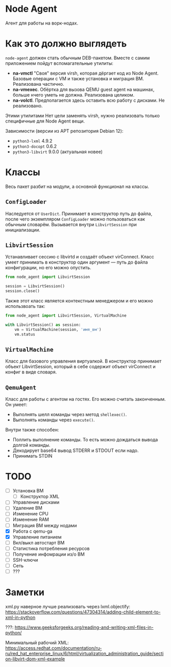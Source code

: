 # Node Agent

Агент для работы на ворк-нодах.

# Как это должно выглядеть

`node-agent` должен стать обычным DEB-пакетом. Вместе с самим приложением пойдут вспомагательные утилиты:

- **na-vmctl** "Своя" версия virsh, которая дёргает код из Node Agent. Базовые операции с VM и также установка и миграция ВМ. Реализована частично.
- **na-vmexec**. Обёртка для вызова QEMU guest agent на машинах, больше нчего уметь не должна. Реализована целиком.
- **na-volctl**. Предполагается здесь оставить всю работу с дисками. Не реализовано.

Этими утилитами Нет цели заменять virsh, нужно реализовать только специфичные для Node Agent вещи.

Зависимости (версии из APT репозитория Debian 12):

- `python3-lxml` 4.9.2
- `python3-docopt` 0.6.2
- `python3-libvirt` 9.0.0 (актуальная новее)

# Классы

Весь пакет разбит на модули, а основной функционал на классы.

## `ConfigLoader`

Наследуется от `UserDict`. Принимает в конструктор путь до файла, после чего экземпляром `ConfigLoader` можно пользоваться как обычным словарём. Вызывается внутри `LibvirtSession` при инициализации.

## `LibvirtSession`

Устанавливает сессию с libvirtd и создаёт объект virConnect. Класс умеет принимать в конструктор один аргумент — путь до файла конфигурации, но его можно опустить.

```python
from node_agent import LibvirtSession

session = LibvirtSession()
session.close()
```

Также этот класс является контекстным менеджером и его можно использвоать так:

```python
from node_agent import LibvirtSession, VirtualMachine

with LibvirtSession() as session:
    vm = VirtualMachine(session, 'имя_вм')
    vm.status
```

## `VirtualMachine`

Класс для базового управления виртуалкой. В конструктор принимает объект LibvirtSession, который в себе содержит объект virConnect и конфиг в виде словаря.

## `QemuAgent`

Класс для работы с агентом на гостях. Его можно считать законченным. Он умеет:

- Выполнять шелл команды через метод `shellexec()`.
- Выполнять команды через `execute()`.

Внутри также способен:

- Поллить выполнение команды. То есть можно дождаться вывода долгой команды.
- Декодирует base64 вывод STDERR и STDOUT если надо.
- Принимать STDIN

# TODO

- [ ] Установка ВМ
    - [ ] Конструктор XML
- [ ] Управление дисками
- [ ] Удаление ВМ
- [ ] Изменение CPU
- [ ] Изменение RAM
- [ ] Миграция ВМ между нодами
- [x] Работа с qemu-ga
- [x] Управление питанием
- [ ] Вкл/выкл автостарт ВМ
- [ ] Статистика потребления ресурсов
- [ ] Получение инфомрации из/о ВМ
- [ ] SSH-ключи
- [ ] Сеть
- [ ] ???

# Заметки

xml.py наверное лучше реализовать через lxml.objectify: https://stackoverflow.com/questions/47304314/adding-child-element-to-xml-in-python

???: https://www.geeksforgeeks.org/reading-and-writing-xml-files-in-python/

Минимальный рабочий XML: https://access.redhat.com/documentation/ru-ru/red_hat_enterprise_linux/6/html/virtualization_administration_guide/section-libvirt-dom-xml-example
